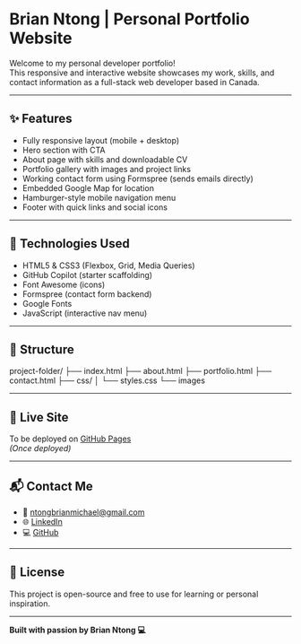 # Brian Ntong | Personal Portfolio Website

Welcome to my personal developer portfolio!  
This responsive and interactive website showcases my work, skills, and contact information as a full-stack web developer based in Canada.

---

## ✨ Features

- Fully responsive layout (mobile + desktop)
- Hero section with CTA
- About page with skills and downloadable CV
- Portfolio gallery with images and project links
- Working contact form using Formspree (sends emails directly)
- Embedded Google Map for location
- Hamburger-style mobile navigation menu
- Footer with quick links and social icons

---

## 🚀 Technologies Used

- HTML5 & CSS3 (Flexbox, Grid, Media Queries)
- GitHub Copilot (starter scaffolding)
- Font Awesome (icons)
- Formspree (contact form backend)
- Google Fonts
- JavaScript (interactive nav menu)

---

## 📂 Structure

project-folder/
├── index.html
├── about.html
├── portfolio.html
├── contact.html
├── css/
│   └── styles.css
└── images

---

## 🔗 Live Site

To be deployed on [GitHub Pages](https://brianttong.github.io/portfolio-site/)  
*(Once deployed)*

---

## 📬 Contact Me

- 📧 ntongbrianmichael@gmail.com
- 🌐 [LinkedIn](https://linkedin.com/in/brianttong)
- 💻 [GitHub](https://github.com/NtongBrian)

---

## 📝 License

This project is open-source and free to use for learning or personal inspiration.

---

**Built with passion by Brian Ntong 💻**

